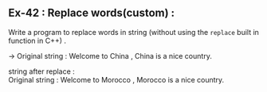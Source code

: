 ## Ex-42 : Replace words(custom) :  
Write a program to replace words in string (without using the `replace` built in function in C++) .  

-> Original string : Welcome to China , China is a nice country.  

string  after replace :  
Original string : Welcome to Morocco , Morocco is a nice country.  